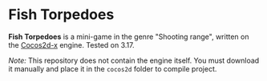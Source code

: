 # Fish Torpedoes
**Fish Torpedoes** is a mini-game in the genre "Shooting range", written on the [Cocos2d-x](http://www.cocos2d-x.org/) engine. Tested on 3.17.

*Note:* This repository does not contain the engine itself. You must download it manually and place it in the `cocos2d` folder to compile project.
